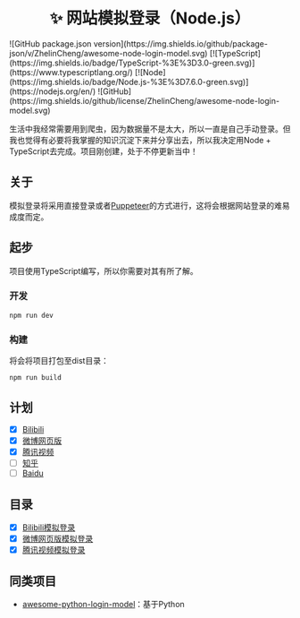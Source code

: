 <h1><center>✨ 网站模拟登录（Node.js）</center></h1>
![GitHub package.json version](https://img.shields.io/github/package-json/v/ZhelinCheng/awesome-node-login-model.svg)
[![TypeScript](https://img.shields.io/badge/TypeScript-%3E%3D3.0-green.svg)](https://www.typescriptlang.org/)
[![Node](https://img.shields.io/badge/Node.js-%3E%3D7.6.0-green.svg)](https://nodejs.org/en/)
![GitHub](https://img.shields.io/github/license/ZhelinCheng/awesome-node-login-model.svg)

生活中我经常需要用到爬虫，因为数据量不是太大，所以一直是自己手动登录。但我也觉得有必要将我掌握的知识沉淀下来并分享出去，所以我决定用Node + TypeScript去完成。项目刚创建，处于不停更新当中！

## 关于
模拟登录将采用直接登录或者[Puppeteer](https://github.com/GoogleChrome/puppeteer)的方式进行，这将会根据网站登录的难易成度而定。

## 起步
项目使用TypeScript编写，所以你需要对其有所了解。
### 开发
```shell
npm run dev
```
### 构建
将会将项目打包至dist目录：
```shell
npm run build
```

## 计划
- [x] [Bilibili](https://www.bilibili.com/)
- [x] [微博网页版](http://weibo.com)
- [x] [腾讯视频](https://v.qq.com/)
- [ ] [知乎](http://zhihu.com)
- [ ] [Baidu](www.baidu.com)

## 目录
- [x] [Bilibili模拟登录](https://github.com/ZhelinCheng/awesome-node-login-model/tree/master/src/lib/bilibili)
- [x] [微博网页版模拟登录](https://github.com/ZhelinCheng/awesome-node-login-model/tree/master/src/lib/weibo)
- [x] [腾讯视频模拟登录](https://github.com/ZhelinCheng/awesome-node-login-model/tree/master/src/lib/qqvideo)

## 同类项目
- [awesome-python-login-model](https://github.com/CriseLYJ/awesome-python-login-model)：基于Python